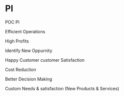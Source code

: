 # PI
POC PI

Efficient Operations

High Profits

Identify New Oppurnity

Happy Customer customer Satisfaction

Cost Reduction

Better Decision Making

Custom Needs & satisfaction
(New Products & Services)
